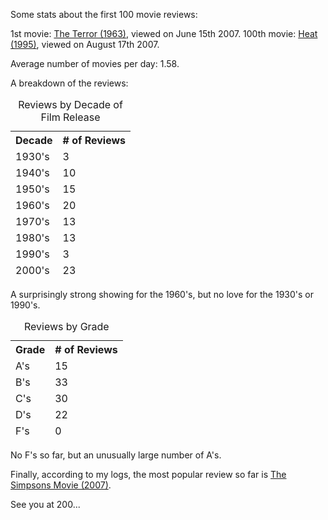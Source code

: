 Some stats about the first 100 movie reviews:

1st movie: <a href="/browse/reviews/the-terror-1963/">The Terror (1963)</a>, viewed on June 15th 2007.
100th movie: <a href="/browse/reviews/heat-1995/">Heat (1995)</a>, viewed on August 17th 2007.

Average number of movies per day: 1.58.

A breakdown of the reviews:

<table>
<caption>Reviews by Decade of Film Release</caption>
<thead>
<th>Decade</th>
<th># of Reviews</th>
<tr>
<td>1930's</td>
<td>3</td>
</tr>
<tr>
<td>1940's</td>
<td>10</td>
</tr>
<tr>
<td>1950's</td>
<td>15</td>
</tr>
<tr>
<td>1960's</td>
<td>20</td>
</tr>
<tr>
<td>1970's</td>
<td>13</td>
</tr>
<tr>
<td>1980's</td>
<td>13</td>
</tr>
<tr>
<td>1990's</td>
<td>3</td>
</tr>
<tr>
<td>2000's</td>
<td>23</td>
</tr>
</table>

A surprisingly strong showing for the 1960's, but no love for the 1930's or 1990's.

<table>
<caption>Reviews by Grade</caption>
<thead>
<th>Grade</th>
<th># of Reviews</th>
<tr>
<td>A's</td>
<td>15</td>
</tr>
<tr>
<td>B's</td>
<td>33</td>
</tr>
<tr>
<td>C's</td>
<td>30</td>
</tr>
<tr>
<td>D's</td>
<td>22</td>
</tr>
<tr>
<td>F's</td>
<td>0</td>
</tr>
</table>

No F's so far, but an unusually large number of A's. 

Finally, according to my logs, the most popular review so far is <a href="/browse/reviews/the-simpsons-movie-2007/">The Simpsons Movie (2007)</a>.

See you at 200...